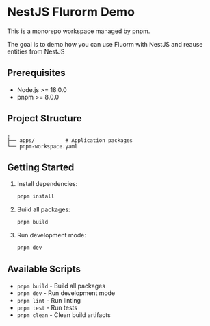 # NestJS Flurorm Demo

This is a monorepo workspace managed by pnpm. 

The goal is to demo how you can use Fluorm with NestJS and reause entities from NestJS

## Prerequisites

- Node.js >= 18.0.0
- pnpm >= 8.0.0

## Project Structure

```
.
├── apps/          # Application packages
└── pnpm-workspace.yaml
```

## Getting Started

1. Install dependencies:
   ```bash
   pnpm install
   ```

2. Build all packages:
   ```bash
   pnpm build
   ```

3. Run development mode:
   ```bash
   pnpm dev
   ```

## Available Scripts

- `pnpm build` - Build all packages
- `pnpm dev` - Run development mode
- `pnpm lint` - Run linting
- `pnpm test` - Run tests
- `pnpm clean` - Clean build artifacts
